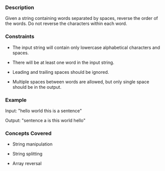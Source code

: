 ### Description
Given a string containing words separated by spaces, reverse the order of the words.  Do not reverse the characters within each word.

### Constraints
- The input string will contain only lowercase alphabetical characters and spaces.
- There will be at least one word in the input string.
- Leading and trailing spaces should be ignored.
- Multiple spaces between words are allowed, but only single space should be in the output.

### Example
Input: "hello world this is a sentence"
Output: "sentence a is this world hello"

### Concepts Covered
- String manipulation
- String splitting
- Array reversal